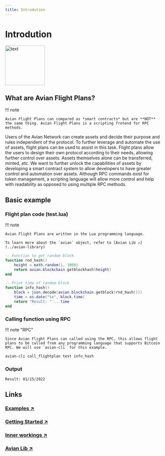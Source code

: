 ```yaml
---
title: Introdution
---
```


# Introdution

<img src="https://aviannetwork.github.io/avian-docs/assets/svg/afp.svg" alt="text" width="128"/>

## What are Avian Flight Plans?
!!! note

    Avian Flight Plans can compared as *smart contracts* but are **NOT** the same thing. Avian Flight Plans is a scripting frotend for RPC methods.

Users of the Avian Network can create assets and decide their purpose and rules independent of the protocol. To further leverage and automate the use of assets, flight plans can be used to assist in this task. Flight plans allow the users to design their own protocol according to their needs, allowing further control over assets. 
Assets themselves alone can be transferred, minted, etc. We want to further unlock the capabilities of assets by developing a smart contract system to allow developers to have greater control and automation over assets. Although RPC commands exist for token management, a scripting language will allow more control and help with readability as opposed to using multiple RPC methods.

## Basic example

### Flight plan code (test.lua)

!!! note

    Avian Flight Plans are written in the Lua programming language. 

    To learn more about the `avian` object, refer to [Avian Lib ↗](../avian-library)

```lua
-- Function to get random block
function rnd_hash()
    height = math.random(1, 3000)
    return avian.blockchain.getblockhash(height)
end

-- Print time of random block
function info_hash()
    block = json.decode(avian.blockchain.getblock(rnd_hash()))
    time = os.date("%x", block.time)
    return "Result: " .. time
end

```

### Calling function using RPC

!!! note "RPC"

    Since Avian Flight Plans can called using the RPC, this allows flight plans to be called from any programming language that supports Bitcoin RPC. We will use `avian-cli` for this example.

```bash
avian-cli call_flightplan test info_hash
```

### Output
```
Result: 01/15/2022
```

## Links

### [Examples ↗](examples)

### [Getting Started ↗](getting-started)

### [Inner workings ↗](inner-workings)

### [Avian Lib ↗](avian-library)
